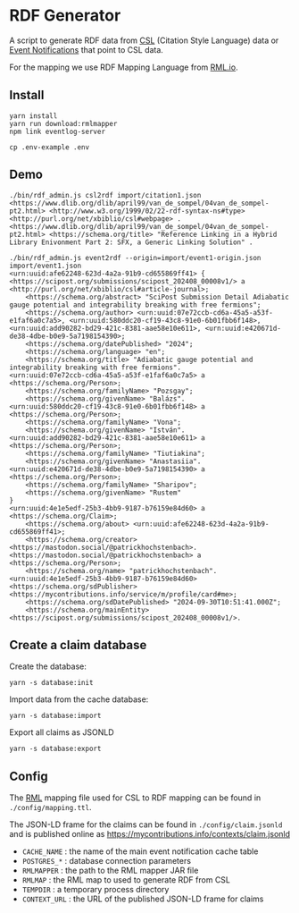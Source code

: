 # RDF Generator

A script to generate RDF data from [CSL](https://docs.citationstyles.org/en/stable/specification.html#csl-1-0-2-specification) (Citation Style Language) data or [Event Notifications](https://www.eventnotifications.net) that point to CSL data. 

For the mapping we use RDF Mapping Language from [RML.io](https://rml.io).

## Install

```
yarn install
yarn run download:rmlmapper
npm link eventlog-server
```

```
cp .env-example .env
```

## Demo

```
./bin/rdf_admin.js csl2rdf import/citation1.json
<https://www.dlib.org/dlib/april99/van_de_sompel/04van_de_sompel-pt2.html> <http://www.w3.org/1999/02/22-rdf-syntax-ns#type> <http://purl.org/net/xbiblio/csl#webpage> .
<https://www.dlib.org/dlib/april99/van_de_sompel/04van_de_sompel-pt2.html> <https://schema.org/title> "Reference Linking in a Hybrid Library Enivonment Part 2: SFX, a Generic Linking Solution" .
```

```
./bin/rdf_admin.js event2rdf --origin=import/event1-origin.json import/event1.json
<urn:uuid:afe62248-623d-4a2a-91b9-cd655869ff41> {
<https://scipost.org/submissions/scipost_202408_00008v1/> a <http://purl.org/net/xbiblio/csl#article-journal>;
    <https://schema.org/abstract> "SciPost Submission Detail Adiabatic gauge potential and integrability breaking with free fermions";
    <https://schema.org/author> <urn:uuid:07e72ccb-cd6a-45a5-a53f-e1faf6a0c7a5>, <urn:uuid:580ddc20-cf19-43c8-91e0-6b01fbb6f148>, <urn:uuid:add90282-bd29-421c-8381-aae58e10e611>, <urn:uuid:e420671d-de38-4dbe-b0e9-5a7198154390>;
    <https://schema.org/datePublished> "2024";
    <https://schema.org/language> "en";
    <https://schema.org/title> "Adiabatic gauge potential and integrability breaking with free fermions".
<urn:uuid:07e72ccb-cd6a-45a5-a53f-e1faf6a0c7a5> a <https://schema.org/Person>;
    <https://schema.org/familyName> "Pozsgay";
    <https://schema.org/givenName> "Balázs".
<urn:uuid:580ddc20-cf19-43c8-91e0-6b01fbb6f148> a <https://schema.org/Person>;
    <https://schema.org/familyName> "Vona";
    <https://schema.org/givenName> "István".
<urn:uuid:add90282-bd29-421c-8381-aae58e10e611> a <https://schema.org/Person>;
    <https://schema.org/familyName> "Tiutiakina";
    <https://schema.org/givenName> "Anastasiia".
<urn:uuid:e420671d-de38-4dbe-b0e9-5a7198154390> a <https://schema.org/Person>;
    <https://schema.org/familyName> "Sharipov";
    <https://schema.org/givenName> "Rustem"
}
<urn:uuid:4e1e5edf-25b3-4bb9-9187-b76159e84d60> a <https://schema.org/Claim>;
    <https://schema.org/about> <urn:uuid:afe62248-623d-4a2a-91b9-cd655869ff41>;
    <https://schema.org/creator> <https://mastodon.social/@patrickhochstenbach>.
<https://mastodon.social/@patrickhochstenbach> a <https://schema.org/Person>;
    <https://schema.org/name> "patrickhochstenbach".
<urn:uuid:4e1e5edf-25b3-4bb9-9187-b76159e84d60> <https://schema.org/sdPublisher> <https://mycontributions.info/service/m/profile/card#me>;
    <https://schema.org/sdDatePublished> "2024-09-30T10:51:41.000Z";
    <https://schema.org/mainEntity> <https://scipost.org/submissions/scipost_202408_00008v1/>.
```

## Create a claim database

Create the database:

```
yarn -s database:init
```

Import data from the cache database:

```
yarn -s database:import
```

Export all claims as JSONLD

```
yarn -s database:export
```

## Config

The [RML](https://rml.io) mapping file used for CSL to RDF mapping can be found in `./config/mapping.ttl`.

The JSON-LD frame for the claims can be found in `./config/claim.jsonld` and is published online as https://mycontributions.info/contexts/claim.jsonld

- `CACHE_NAME` : the name of the main event notification cache table
- `POSTGRES_*` : database connection parameters
- `RMLMAPPER` : the path to the RML mapper JAR file
- `RMLMAP` : the RML map to used to generate RDF from CSL
- `TEMPDIR` : a temporary process directory
- `CONTEXT_URL` : the URL of the published JSON-LD frame for claims
